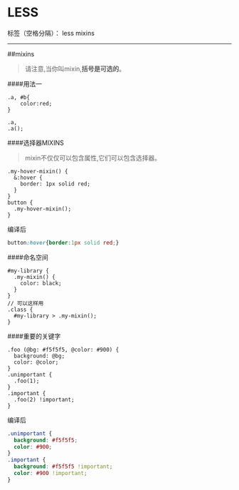 # LESS

标签（空格分隔）： less mixins 

---

##mixins

>请注意,当你叫mixin,**括号是可选的**。

####用法一

```less
.a, #b{
    color:red;
}
```
```less
.a,
.a();
```
####选择器MIXINS

> mixin不仅仅可以包含属性,它们可以包含选择器。

```LESS
.my-hover-mixin() {
  &:hover {
    border: 1px solid red;
  }
}
button {
  .my-hover-mixin();
}
```
编译后
```css
button:hover{border:1px solid red;}
```

####命名空间

```less
#my-library {
  .my-mixin() {
    color: black;
  }
}
// 可以这样用
.class {
  #my-library > .my-mixin();
}
```
####重要的关键字
```less
.foo (@bg: #f5f5f5, @color: #900) {
  background: @bg;
  color: @color;
}
.unimportant {
  .foo(1);
}
.important {
  .foo(2) !important;
}
```
编译后
```css
.unimportant {
  background: #f5f5f5;
  color: #900;
}
.important {
  background: #f5f5f5 !important;
  color: #900 !important;
}
```








